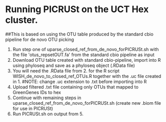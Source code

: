 # Running PICRUSt on the UCT Hex cluster.

##This is based on using the OTU table produced by the standard cbio pipeline for de novo OTU picking
1. Run step one of uparse_closed_ref_from_de_novo_forPICRUSt.sh with the file 'otus_repsetOUT.fa' from the standard cbio pipeline as input
2. Download OTU table created with standard cbio-pipeline, import into R using phyloseq and save as a phyloseq object (.RData file)
3. You will need the .RData file from 2. for the R script WISH_de_novo_to_closed_ref_OTUs.R together with the .uc file created in 1. 
#NOTE: change .uc extension to .txt before importing into R 
4. Upload filtered .txt file containing only OTUs that mapped to GreenGenes IDs to hex
5. Continue with remaining steps in uparse_closed_ref_from_de_novo_forPICRUSt.sh (create new .biom file for use in PICRUSt)
6. Run PICRUSt.sh on output from 5.
